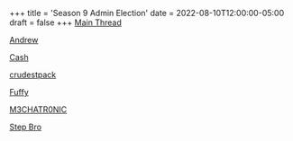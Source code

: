 +++
title = 'Season 9 Admin Election'
date = 2022-08-10T12:00:00-05:00
draft = false
+++
[Main Thread](/season-9/admin/s9-admin-election.html)

[Andrew](/season-9/admin/andrew.html)

[Cash](/season-9/admin/Cash.html)

[crudestpack](/season-9/admin/crudestpack.html)

[Fuffy](/season-9/admin/Fuffy.html)

[M3CHATR0NIC](/season-9/admin/M3CHATR0NIC.html)

[Step Bro](/season-9/admin/StepBro.html)